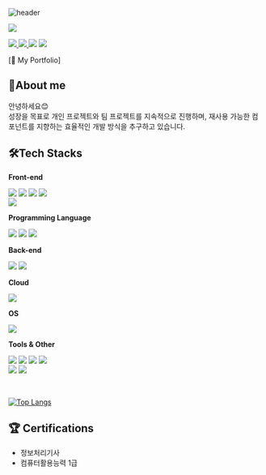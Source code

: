 ![header](https://capsule-render.vercel.app/api?type=waving&color=auto&height=300&section=header&text=bbbbmo's%20GitHub&fontSize=90)

<img src="https://img.shields.io/badge/Tistory Blog?style=social&logo=tistroy&logoColor=#FFFFFF">
<p>
  <a href="https://bbbbbmo.tistory.com/">
    <img src="https://img.shields.io/badge/Tistory Blog-ed7409?style=flat&logo=tistory">
  </a>
  <a href="https://www.notion.so/3d3f5b9a5daf4f3aaceed4cd01e7e91a?pvs=4">
    <img src="https://img.shields.io/badge/Notion Blog-ffffff?style=flat&logo=notion&logoColor=black">
  </a>
  <img src="https://img.shields.io/badge/aqw20501@naver.com-05f72d?style=flat&logo=naver&logoColor=black">
  <a href="https://www.notion.so/13af855fd81c80e18254e1cda588f408">
    <img src="https://img.shields.io/badge/My Portfolio-6e05f7?style=flat&logo=rocket&logoColor=#D33847">
  </a>
</p>

[🚀 My Portfolio]

## 👤About me

안녕하세요😊
<br>
성장을 목표로 개인 프로젝트와 팀 프로젝트를 지속적으로 진행하며, 재사용 가능한 컴포넌트를 지향하는 효율적인 개발 방식을 추구하고 있습니다.

## 🛠️Tech Stacks

**Front-end**

<img src="https://img.shields.io/badge/react-%2361DAFB.svg?&style=for-the-badge&logo=react&logoColor=black" /> <img src="https://img.shields.io/badge/styled--components-%23DB7093.svg?&style=for-the-badge&logo=styled-components&logoColor=white" /> <img src="https://img.shields.io/badge/vue.js-%234FC08D.svg?&style=for-the-badge&logo=vue.js&logoColor=white" /> <img src="https://img.shields.io/badge/vuetify-%231867C0.svg?&style=for-the-badge&logo=vuetify&logoColor=white" />
<br>
<img src="https://img.shields.io/badge/typescript-%233178C6.svg?&style=for-the-badge&logo=typescript&logoColor=white" />

**Programming Language**

<img src="https://img.shields.io/badge/javascript-%23F7DF1E.svg?&style=for-the-badge&logo=javascript&logoColor=black" /> <img src="https://img.shields.io/badge/python-%233776AB.svg?&style=for-the-badge&logo=python&logoColor=white" /> <img src="https://img.shields.io/badge/c%2B%2B-%2300599C.svg?&style=for-the-badge&logo=c%2B%2B&logoColor=white" />

**Back-end**

<img src="https://img.shields.io/badge/mariadb-%23003545.svg?&style=for-the-badge&logo=mariadb&logoColor=white" /> <img src="https://img.shields.io/badge/php-%23777BB4.svg?&style=for-the-badge&logo=php&logoColor=white" />

**Cloud**

<img src="https://img.shields.io/badge/amazon%20aws-%23232F3E.svg?&style=for-the-badge&logo=amazon%20aws&logoColor=white" />

**OS**

<img src="https://img.shields.io/badge/ubuntu-%23E95420.svg?&style=for-the-badge&logo=ubuntu&logoColor=white" />

**Tools & Other**

<img src="https://img.shields.io/badge/postman-%23FF6C37.svg?&style=for-the-badge&logo=postman&logoColor=white" /> <img src="https://img.shields.io/badge/slack-%234A154B.svg?&style=for-the-badge&logo=slack&logoColor=white" /> <img src="https://img.shields.io/badge/jira-%230052CC.svg?&style=for-the-badge&logo=jira&logoColor=white" /> <img src="https://img.shields.io/badge/notion-%23000000.svg?&style=for-the-badge&logo=notion&logoColor=white" />
<br>
<img src="https://img.shields.io/badge/firebase-%23FFCA28.svg?&style=for-the-badge&logo=firebase&logoColor=black" /> <img src="https://img.shields.io/badge/supabase-%233ECF8E.svg?&style=for-the-badge&logo=supabase&logoColor=white" />

<br>

[![Top Langs](https://github-readme-stats.vercel.app/api/top-langs/?username=bbbbmo&layout=compact)](https://github.com/bbbbmo/github-readme-stats)

## 🏆 Certifications

- 정보처리기사
- 컴퓨터활용능력 1급

